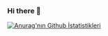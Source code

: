 ### Hi there 👋


[![Anurag'nın Github İstatistikleri](https://github-readme-stats.vercel.app/api?username=Enesaydgn1&show_icons=true&theme=radical)](https://github.com/anuraghazra/github-readme-stats)

